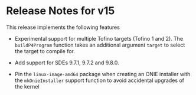 # Release Notes for v15

This release implements the following features

   * Experimental support for multiple Tofino targets (Tofino 1 and
     2). The `buildP4Program` function takes an additional argument
     `target` to select the target to compile for.

   * Add support for SDEs 9.7.1, 9.7.2 and 9.8.0.
   
   * Pin the `linux-image-amd64` package when creating an ONIE
     installer with the `mkOnieInstaller` support function to avoid
     accidental upgrades of the kernel
